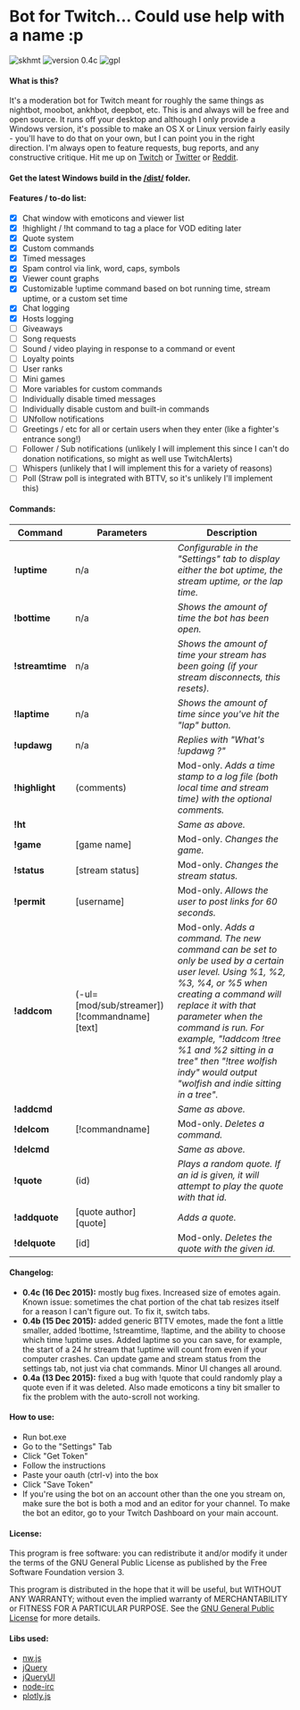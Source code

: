 # Bot for Twitch... Could use help with a name :p

![skhmt](https://img.shields.io/badge/made_by-skhmt-blue.svg?style=flat-square)
![version 0.4c](https://img.shields.io/badge/version-0.4c-blue.svg?style=flat-square) ![gpl](https://img.shields.io/badge/license-GPLv3-red.svg?style=flat-square)

#### What is this?
It's a moderation bot for Twitch meant for roughly the same things as nightbot, moobot, ankhbot, deepbot, etc. This is and always will be free and open source. It runs off your desktop and although I only provide a Windows version, it's possible to make an OS X or Linux version fairly easily - you'll have to do that on your own, but I can point you in the right direction. I'm always open to feature requests, bug reports, and any constructive critique. Hit me up on [Twitch](http://www.twitch.tv/skhmt/profile) or [Twitter](https://twitter.com/SkTTV) or [Reddit](https://www.reddit.com/message/compose/?to=skhmt&subject=twitch%20bot).

#### Get the latest Windows build in the [/dist/](https://github.com/Skhmt/twitch-bot/tree/master/dist) folder.

#### Features / to-do list:
- [x] Chat window with emoticons and viewer list
- [x] !highlight / !ht command to tag a place for VOD editing later
- [x] Quote system
- [x] Custom commands
- [x] Timed messages
- [x] Spam control via link, word, caps, symbols
- [x] Viewer count graphs
- [x] Customizable !uptime command based on bot running time, stream uptime, or a custom set time 
- [x] Chat logging
- [x] Hosts logging
- [ ] Giveaways
- [ ] Song requests
- [ ] Sound / video playing in response to a command or event
- [ ] Loyalty points
- [ ] User ranks
- [ ] Mini games
- [ ] More variables for custom commands
- [ ] Individually disable timed messages
- [ ] Individually disable custom and built-in commands
- [ ] UNfollow notifications
- [ ] Greetings / etc for all or certain users when they enter (like a fighter's entrance song!)
- [ ] Follower / Sub notifications (unlikely I will implement this since I can't do donation notifications, so might as well use TwitchAlerts)
- [ ] Whispers (unlikely that I will implement this for a variety of reasons)
- [ ] Poll (Straw poll is integrated with BTTV, so it's unlikely I'll implement this)

#### Commands:
|Command|Parameters|Description|
|-------|-------------------|--------|
|**!uptime**|n/a|*Configurable in the "Settings" tab to display either the bot uptime, the stream uptime, or the lap time.*|
|**!bottime**|n/a|*Shows the amount of time the bot has been open.*|
|**!streamtime**|n/a|*Shows the amount of time your stream has been going (if your stream disconnects, this resets).*|
|**!laptime**|n/a|*Shows the amount of time since you've hit the "lap" button.*|
|**!updawg**|n/a|*Replies with "What's !updawg ?"*|
|**!highlight**|(comments)|Mod-only. *Adds a time stamp to a log file (both local time and stream time) with the optional comments.*|
|**!ht**||*Same as above.*|
|**!game**|[game name]|Mod-only. *Changes the game.*|
|**!status**|[stream status]|Mod-only. *Changes the stream status.*|
|**!permit**|[username]|Mod-only. *Allows the user to post links for 60 seconds.*|
|**!addcom**|(-ul=[mod/sub/streamer]) [!commandname] [text]|Mod-only. *Adds a command. The new command can be set to only be used by a certain user level. Using %1, %2, %3, %4, or %5 when creating a command will replace it with that parameter when the command is run. For example, "!addcom !tree %1 and %2 sitting in a tree" then "!tree wolfish indy" would output "wolfish and indie sitting in a tree".*|
|**!addcmd**||*Same as above.*|
|**!delcom**|[!commandname]|Mod-only. *Deletes a command.*|
|**!delcmd**||*Same as above.*|
|**!quote**|(id)|*Plays a random quote. If an id is given, it will attempt to play the quote with that id.*|
|**!addquote**|[quote author] [quote]|*Adds a quote.*|
|**!delquote**|[id]|Mod-only. *Deletes the quote with the given id.*|

#### Changelog:
* **0.4c (16 Dec 2015):** mostly bug fixes. Increased size of emotes again. Known issue: sometimes the chat portion of the chat tab resizes itself for a reason I can't figure out. To fix it, switch tabs.
* **0.4b (15 Dec 2015):** added generic BTTV emotes, made the font a little smaller, added !bottime, !streamtime, !laptime, and the ability to choose which time !uptime uses. Added laptime so you can save, for example, the start of a 24 hr stream that !uptime will count from even if your computer crashes. Can update game and stream status from the settings tab, not just via chat commands. Minor UI changes all around. 
* **0.4a (13 Dec 2015):** fixed a bug with !quote that could randomly play a quote even if it was deleted. Also made emoticons a tiny bit smaller to fix the problem with the auto-scroll not working.

#### How to use:
* Run bot.exe
* Go to the "Settings" Tab
* Click "Get Token"
* Follow the instructions
* Paste your oauth (ctrl-v) into the box
* Click "Save Token"
* If you're using the bot on an account other than the one you stream on, make sure the bot is both a mod and an editor for your channel. To make the bot an editor, go to your Twitch Dashboard on your main account.

#### License:
This program is free software: you can redistribute it and/or modify
it under the terms of the GNU General Public License as published by
the Free Software Foundation version 3.

This program is distributed in the hope that it will be useful,
but WITHOUT ANY WARRANTY; without even the implied warranty of
MERCHANTABILITY or FITNESS FOR A PARTICULAR PURPOSE.  See the
[GNU General Public License](https://github.com/Skhmt/twitch-bot/blob/master/LICENSE) for more details.


#### Libs used:
* [nw.js](https://github.com/nwjs/nw.js/)
* [jQuery](https://jquery.com/)
* [jQueryUI](https://jqueryui.com/)
* [node-irc](https://github.com/martynsmith/node-irc/)
* [plotly.js](https://github.com/plotly/plotly.js/)
